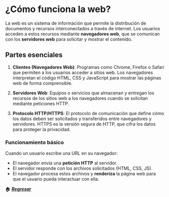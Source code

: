 # ¿Cómo funciona la web?

La web es un sistema de información que permite la distribución de documentos y recursos interconectados a través de internet. Los usuarios acceden a estos recursos mediante **navegadores web**, que se comunican con los **servidores web** para solicitar y mostrar el contenido.

## Partes esenciales

1. **Clientes (Navegadores Web)**: Programas como Chrome, Firefox o Safari que permiten a los usuarios acceder a sitios web. Los navegadores interpretan el código HTML, CSS y JavaScript para mostrar las páginas web de forma comprensible.

2. **Servidores Web**: Equipos o servicios que almacenan y entregan los recursos de los sitios web a los navegadores cuando se solicitan mediante peticiones HTTP.

3. **Protocolo HTTP/HTTPS**: El protocolo de comunicación que define cómo los datos deben ser solicitados y transferidos entre navegadores y servidores. HTTPS es la versión segura de HTTP, que cifra los datos para proteger la privacidad.

### Funcionamiento básico

Cuando un usuario escribe una URL en su navegador:

- El navegador envía una **petición HTTP** al servidor.
- El servidor responde con los archivos solicitados (HTML, CSS, JS).
- El navegador procesa estos archivos y **renderiza** la página web para que el usuario pueda interactuar con ella.

🏠 [***Regresar***](../README.md)
